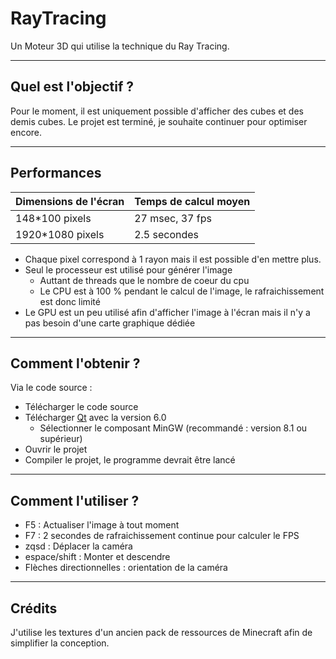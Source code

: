 # RayTracing

Un Moteur 3D qui utilise la technique du Ray Tracing.

---

## Quel est l'objectif ?

Pour le moment, il est uniquement possible d'afficher des cubes et des demis cubes.
Le projet est terminé, je souhaite continuer pour optimiser encore.

---

## Performances

| Dimensions de l'écran | Temps de calcul moyen |
| --------------------- | --------------------- |
| 148*100 pixels        | 27 msec, 37 fps       |
| 1920*1080 pixels      | 2.5 secondes          |

- Chaque pixel correspond à 1 rayon mais il est possible d'en mettre plus.
- Seul le processeur est utilisé pour générer l'image
  - Auttant de threads que le nombre de coeur du cpu
  - Le CPU est à 100 % pendant le calcul de l'image, le rafraichissement est donc limité
- Le GPU est un peu utilisé afin d'afficher l'image à l'écran mais il n'y a pas besoin d'une carte graphique dédiée

---

## Comment l'obtenir ?

Via le code source :

- Télécharger le code source
- Télécharger [Qt](https://www.qt.io/download) avec la version 6.0
  - Sélectionner le composant MinGW (recommandé : version 8.1 ou supérieur)
- Ouvrir le projet
- Compiler le projet, le programme devrait être lancé

---

## Comment l'utiliser ?

- F5 : Actualiser l'image à tout moment
- F7 : 2 secondes de rafraichissement continue pour calculer le FPS
- zqsd : Déplacer la caméra
- espace/shift : Monter et descendre
- Flèches directionnelles : orientation de la caméra

---

## Crédits

J'utilise les textures d'un ancien pack de ressources de Minecraft afin de simplifier la conception.

